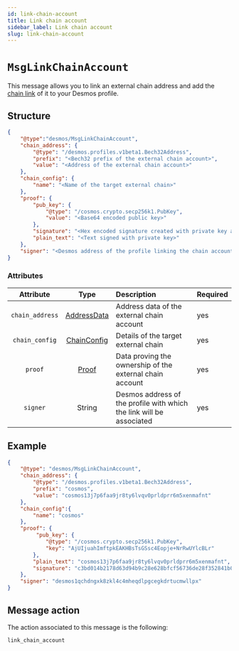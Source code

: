 ```yaml
---
id: link-chain-account
title: Link chain account
sidebar_label: Link chain account
slug: link-chain-account
---
```


# `MsgLinkChainAccount`
This message allows you to link an external chain address 
and add the [chain link](../../02-types/profiles/chain-link.md) of it to your Desmos profile.

## Structure

```json
{
    "@type":"desmos/MsgLinkChainAccount",
    "chain_address": {
        "@type": "/desmos.profiles.v1beta1.Bech32Address",
        "prefix": "<Bech32 prefix of the external chain account>",
        "value": "<Address of the external chain account>"
    },
    "chain_config": {
        "name": "<Name of the target external chain>"
    },
    "proof": {
        "pub_key": {
            "@type": "/cosmos.crypto.secp256k1.PubKey",
            "value": "<Base64 encoded public key>"
        },
        "signature": "<Hex encoded signature created with private key associated to the given public key>",
        "plain_text": "<Text signed with private key>"
    },
    "signer": "<Desmos address of the profile linking the chain account>"
}
```

### Attributes

| Attribute |                                         Type                                         | Description | Required |
| :-------: |:------------------------------------------------------------------------------------:| :-------- | :------- |
| `chain_address` | [AddressData](../../../02-developers/02-types/profiles/chain-link.md#Contained-data) | Address data of the external chain account | yes |
| `chain_config` | [ChainConfig](../../../02-developers/02-types/profiles/chain-link.md#Contained-data) | Details of the target external chain | yes |
| `proof` |    [Proof](../../../02-developers/02-types/profiles/chain-link.md#Contained-data)    | Data proving the ownership of the external chain account | yes |
| `signer` |                                        String                                        | Desmos address of the profile with which the link will be associated | yes |


## Example

```json
{
    "@type": "desmos/MsgLinkChainAccount",
    "chain_address": {
        "@type": "/desmos.profiles.v1beta1.Bech32Address",
        "prefix": "cosmos",
        "value": "cosmos13j7p6faa9jr8ty6lvqv0prldprr6m5xenmafnt"
    },
    "chain_config":{
        "name": "cosmos"
    },
    "proof": {
         "pub_key": {
            "@type": "/cosmos.crypto.secp256k1.PubKey",
            "key": "AjUIjuahImftpkEAKHBsTsGSsc4Eopje+NrRwUYlcBLr"
        },
        "plain_text": "cosmos13j7p6faa9jr8ty6lvqv0prldprr6m5xenmafnt",
        "signature": "c3bd014b2178d63d94b9c28e628bfcf56736de28f352841b0bb27d6fff2968d62c13a10aeddd1ebfe3b13f3f8e61f79a2c63ae6ff5cb78cb0d64e6b0a70fae57",
    },
    "signer": "desmos1qchdngxk8zkl4c4mheqdlpgcegkdrtucmwllpx"
}
```

## Message action
The action associated to this message is the following:

```
link_chain_account
```
